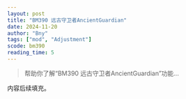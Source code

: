 ```yaml
---
layout: post
title: "BM390 远古守卫者AncientGuardian"
date: 2024-11-20
author: "Bny"
tags: ["mod", "Adjustment"]
scode: bm390
reading_time: 5
---
```


> 帮助你了解“BM390 远古守卫者AncientGuardian”功能...

内容后续填充。
